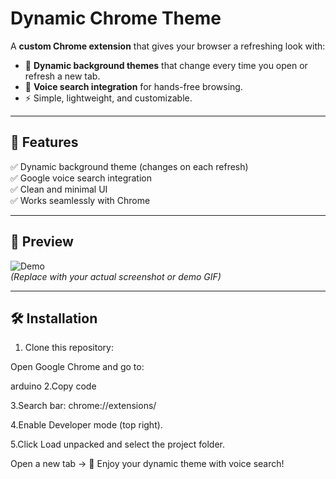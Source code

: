 #  Dynamic Chrome Theme  

A **custom Chrome extension** that gives your browser a refreshing look with:  
- 🌄 **Dynamic background themes** that change every time you open or refresh a new tab.  
- 🎤 **Voice search integration** for hands-free browsing.  
- ⚡ Simple, lightweight, and customizable.  

---

## 🚀 Features  
✅ Dynamic background theme (changes on each refresh)  
✅ Google voice search integration  
✅ Clean and minimal UI  
✅ Works seamlessly with Chrome  

---

## 📸 Preview  
![Demo](assets/demo.gif)  
*(Replace with your actual screenshot or demo GIF)*  

---

## 🛠️ Installation  

1. Clone this repository:  

Open Google Chrome and go to:

arduino
2.Copy code

3.Search bar: chrome://extensions/

4.Enable Developer mode (top right).


5.Click Load unpacked and select the project folder.

Open a new tab → 🎉 Enjoy your dynamic theme with voice search!
